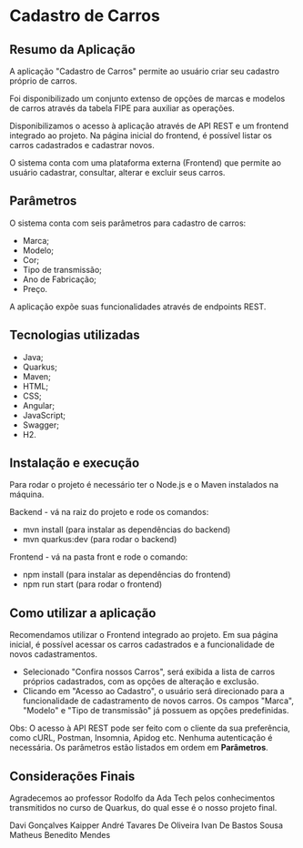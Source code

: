 # Cadastro de Carros

## Resumo da Aplicação

A aplicação "Cadastro de Carros" permite ao usuário criar seu cadastro próprio de carros.

Foi disponibilizado um conjunto extenso de opções de marcas e modelos de carros através da tabela FIPE para auxiliar as operações.

Disponibilizamos o acesso à aplicação através de API REST e um frontend integrado ao projeto. Na página inicial do frontend, é possível listar os carros cadastrados e cadastrar novos.

O sistema conta com uma plataforma externa (Frontend) que permite ao usuário cadastrar, consultar, alterar e excluir seus carros.

## Parâmetros

O sistema conta com seis parâmetros para cadastro de carros:

- Marca;
- Modelo;
- Cor;
- Tipo de transmissão;
- Ano de Fabricação;
- Preço.

A aplicação expõe suas funcionalidades através de endpoints REST.

## Tecnologias utilizadas

- Java;
- Quarkus;
- Maven;
- HTML;
- CSS;
- Angular;
- JavaScript;
- Swagger;
- H2.

## Instalação e execução

Para rodar o projeto é necessário ter o Node.js e o Maven instalados na máquina.

Backend - vá na raiz do projeto e rode os comandos:
- mvn install (para instalar as dependências do backend)
- mvn quarkus:dev (para rodar o backend)

Frontend - vá na pasta front e rode o comando:
- npm install (para instalar as dependências do frontend)
- ⁠npm run start (para rodar o frontend)

## Como utilizar a aplicação

Recomendamos utilizar o Frontend integrado ao projeto. Em sua página inicial, é possível acessar os carros cadastrados e a funcionalidade de novos cadastramentos.

- Selecionado "Confira nossos Carros", será exibida a lista de carros próprios cadastrados, com as opções de alteração e exclusão.
- Clicando em "Acesso ao Cadastro", o usuário será direcionado para a funcionalidade de cadastramento de novos carros. Os campos "Marca", "Modelo" e "Tipo de transmissão" já possuem as opções predefinidas.

Obs: O acesso à API REST pode ser feito com o cliente da sua preferência, como cURL, Postman, Insomnia, Apidog etc. Nenhuma autenticação é necessária. Os parâmetros estão listados em ordem em **Parâmetros**.

## Considerações Finais

Agradecemos ao professor Rodolfo da Ada Tech pelos conhecimentos transmitidos no curso de Quarkus, do qual esse é o nosso projeto final.

Davi Gonçalves Kaipper
André Tavares De Oliveira
Ivan De Bastos Sousa
Matheus Benedito Mendes